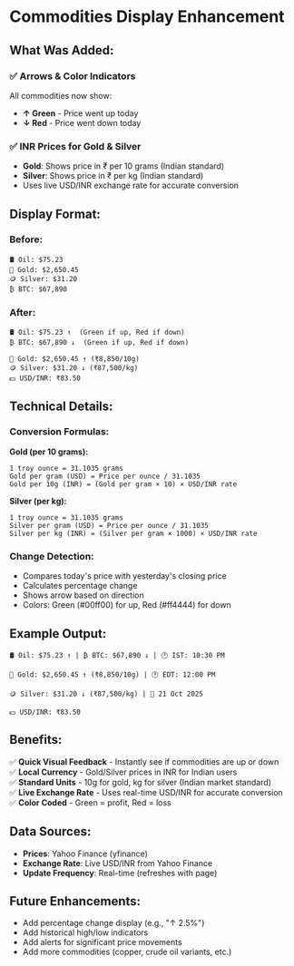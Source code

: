 # Commodities Display Enhancement

## What Was Added:

### ✅ **Arrows & Color Indicators**
All commodities now show:
- **↑ Green** - Price went up today
- **↓ Red** - Price went down today

### ✅ **INR Prices for Gold & Silver**
- **Gold**: Shows price in ₹ per 10 grams (Indian standard)
- **Silver**: Shows price in ₹ per kg (Indian standard)
- Uses live USD/INR exchange rate for accurate conversion

## Display Format:

### **Before:**
```
🛢️ Oil: $75.23
🥇 Gold: $2,650.45
🪙 Silver: $31.20
₿ BTC: $67,890
```

### **After:**
```
🛢️ Oil: $75.23 ↑  (Green if up, Red if down)
₿ BTC: $67,890 ↓  (Green if up, Red if down)

🥇 Gold: $2,650.45 ↑ (₹8,850/10g)
🪙 Silver: $31.20 ↓ (₹87,500/kg)
💵 USD/INR: ₹83.50
```

## Technical Details:

### **Conversion Formulas:**

**Gold (per 10 grams):**
```
1 troy ounce = 31.1035 grams
Gold per gram (USD) = Price per ounce / 31.1035
Gold per 10g (INR) = (Gold per gram × 10) × USD/INR rate
```

**Silver (per kg):**
```
1 troy ounce = 31.1035 grams
Silver per gram (USD) = Price per ounce / 31.1035
Silver per kg (INR) = (Silver per gram × 1000) × USD/INR rate
```

### **Change Detection:**
- Compares today's price with yesterday's closing price
- Calculates percentage change
- Shows arrow based on direction
- Colors: Green (#00ff00) for up, Red (#ff4444) for down

## Example Output:

```
🛢️ Oil: $75.23 ↑ | ₿ BTC: $67,890 ↓ | 🕐 IST: 10:30 PM

🥇 Gold: $2,650.45 ↑ (₹8,850/10g) | 🕐 EDT: 12:00 PM

🪙 Silver: $31.20 ↓ (₹87,500/kg) | 📅 21 Oct 2025

💵 USD/INR: ₹83.50
```

## Benefits:

✅ **Quick Visual Feedback** - Instantly see if commodities are up or down  
✅ **Local Currency** - Gold/Silver prices in INR for Indian users  
✅ **Standard Units** - 10g for gold, kg for silver (Indian market standard)  
✅ **Live Exchange Rate** - Uses real-time USD/INR for accurate conversion  
✅ **Color Coded** - Green = profit, Red = loss  

## Data Sources:

- **Prices**: Yahoo Finance (yfinance)
- **Exchange Rate**: Live USD/INR from Yahoo Finance
- **Update Frequency**: Real-time (refreshes with page)

## Future Enhancements:

- Add percentage change display (e.g., "↑ 2.5%")
- Add historical high/low indicators
- Add alerts for significant price movements
- Add more commodities (copper, crude oil variants, etc.)
